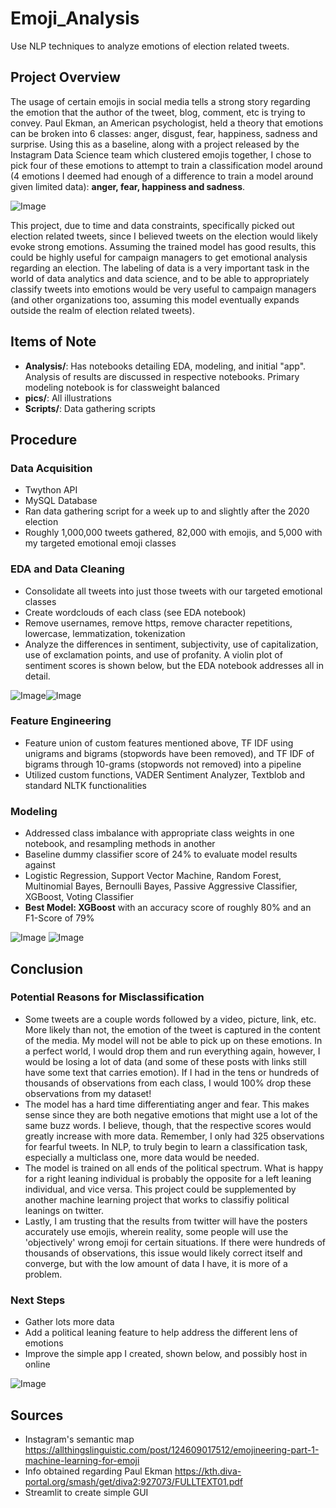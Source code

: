 # Emoji_Analysis
Use NLP techniques to analyze emotions of election related tweets.

## Project Overview
The usage of certain emojis in social media tells a strong story regarding the emotion that the author of the tweet, blog, comment, etc is trying to convey. Paul Ekman, an American psychologist, held a theory that emotions can be broken into 6 classes: anger, disgust, fear, happiness, sadness and surprise. Using this as a baseline, along with a project released by the Instagram Data Science team which clustered emojis together, I chose to pick four of these emotions to attempt to train a classification model around (4 emotions I deemed had enough of a difference to train a model around given limited data): **anger, fear, happiness and sadness**.

![Image](pics/insta_2.png?raw=true) 

This project, due to time and data constraints, specifically picked out election related tweets, since I believed tweets on the election would likely evoke strong emotions. Assuming the trained model has good results, this could be highly useful for campaign managers to get emotional analysis regarding an election. The labeling of data is a very important task in the world of data analytics and data science, and to be able to appropriately classify tweets into emotions would be very useful to campaign managers (and other organizations too, assuming this model eventually expands outside the realm of election related tweets).

## Items of Note
 * **Analysis/**: Has notebooks detailing EDA, modeling, and initial "app". Analysis of results are discussed in respective notebooks. Primary modeling notebook is for classweight balanced
 * **pics/**: All illustrations
 * **Scripts/**: Data gathering scripts

## Procedure

### Data Acquisition
 * Twython API
 * MySQL Database
 * Ran data gathering script for a week up to and slightly after the 2020 election
 * Roughly 1,000,000 tweets gathered, 82,000 with emojis, and 5,000 with my targeted emotional emoji classes
 
### EDA and Data Cleaning
 * Consolidate all tweets into just those tweets with our targeted emotional classes
 * Create wordclouds of each class (see EDA notebook)
 * Remove usernames, remove https, remove character repetitions, lowercase, lemmatization, tokenization
 * Analyze the differences in sentiment, subjectivity, use of capitalization, use of exclamation points, and use of profanity. A violin plot of sentiment scores is shown below, but the EDA notebook addresses all in detail.

![Image](pics/emoji_count_and_sentiment.png?raw=true)![Image](pics/Sentiments.png?raw=true)


### Feature Engineering
 * Feature union of custom features mentioned above, TF IDF using unigrams and bigrams (stopwords have been removed), and TF IDF of bigrams through 10-grams (stopwords not removed) into a pipeline
 * Utilized custom functions, VADER Sentiment Analyzer, Textblob and standard NLTK functionalities

### Modeling
 * Addressed class imbalance with appropriate class weights in one notebook, and resampling methods in another
 * Baseline dummy classifier score of 24% to evaluate model results against
 * Logistic Regression, Support Vector Machine, Random Forest, Multinomial Bayes, Bernoulli Bayes, Passive Aggressive Classifier, XGBoost, Voting Classifier
 * **Best Model: XGBoost** with an accuracy score of roughly 80% and an F1-Score of 79%

![Image](pics/class_imbalance.png?raw=true) ![Image](pics/model_performances.png?raw=true) 

## Conclusion

### Potential Reasons for Misclassification
 * Some tweets are a couple words followed by a video, picture, link, etc. More likely than not, the emotion of the tweet is captured in the content of the media. My model will not be able to pick up on these emotions. In a perfect world, I would drop them and run everything again, however, I would be losing a lot of data (and some of these posts with links still have some text that carries emotion). If I had in the tens or hundreds of thousands of observations from each class, I would 100% drop these observations from my dataset!
 * The model has a hard time differentiating anger and fear. This makes sense since they are both negative emotions that might use a lot of the same buzz words. I believe, though, that the respective scores would greatly increase with more data. Remember, I only had 325 observations for fearful tweets. In NLP, to truly begin to learn a classification task, especially a multiclass one, more data would be needed.
 * The model is trained on all ends of the political spectrum. What is happy for a right leaning individual is probably the opposite for a left leaning individual, and vice versa. This project could be supplemented by another machine learning project that works to classifiy political leanings on twitter.
 * Lastly, I am trusting that the results from twitter will have the posters accurately use emojis, wherein reality, some people will use the 'objectively' wrong emoji for certain situations. If there were hundreds of thousands of observations, this issue would likely correct itself and converge, but with the low amount of data I have, it is more of a problem.
 
### Next Steps
 * Gather lots more data
 * Add a political leaning feature to help address the different lens of emotions 
 * Improve the simple app I created, shown below, and possibly host in online
 
![Image](pics/app_cry.png?raw=true) 

## Sources
 * Instagram's semantic map https://allthingslinguistic.com/post/124609017512/emojineering-part-1-machine-learning-for-emoji
 * Info obtained regarding Paul Ekman https://kth.diva-portal.org/smash/get/diva2:927073/FULLTEXT01.pdf
 * Streamlit to create simple GUI




